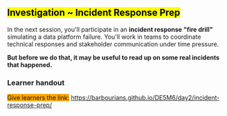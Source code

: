 
## <mark>Investigation ~ Incident Response Prep</mark>

In the next session, you'll participate in an **incident response "fire drill"** simulating a data platform failure. You'll work in teams to coordinate technical responses and stakeholder communication under time pressure.

**But before we do that, it may be useful to read up on some real incidents that happened.**

### Learner handout

<span style="background-color: orange;">Give learners the link:</span> https://barbourians.github.io/DE5M6/day2/incident-response-prep/
